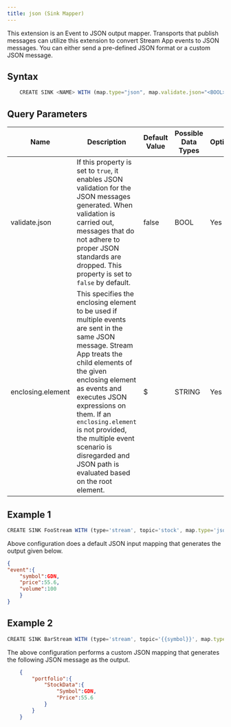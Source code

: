 ```yaml
---
title: json (Sink Mapper)
---
```


This extension is an Event to JSON output mapper. Transports that publish messages can utilize this extension to convert Stream App events to JSON messages. You can either send a pre-defined JSON format or a custom JSON message.

## Syntax

```js
    CREATE SINK <NAME> WITH (map.type="json", map.validate.json="<BOOL>", map.enclosing.element="<STRING>")
```

## Query Parameters

| Name              | Description           | Default Value | Possible Data Types | Optional | Dynamic |
|------------|------------------------------------------|---------------|---------------------|----------|---------|
| validate.json     | If this property is set to `true`, it enables JSON validation for the JSON messages generated. When validation is carried out, messages that do not adhere to proper JSON standards are dropped. This property is set to `false` by default.       | false         | BOOL                | Yes      | No      |
| enclosing.element | This specifies the enclosing element to be used if multiple events are sent in the same JSON message. Stream App treats the child elements of the given enclosing element as events and executes JSON expressions on them. If an `enclosing.element` is not provided, the multiple event scenario is disregarded and JSON path is evaluated based on the root element. | \$            | STRING              | Yes      | No      |

## Example 1

```js
CREATE SINK FooStream WITH (type='stream', topic='stock', map.type='json') (symbol string, price float, volume long);
```

Above configuration does a default JSON input mapping that generates the output given below.

```json
{    
"event":{        
    "symbol":GDN,        
    "price":55.6,        
    "volume":100    
    }
}
```

## Example 2

```js
CREATE SINK BarStream WITH (type='stream', topic='{{symbol}}', map.type='json', map.enclosing.element='$.portfolio', map.validate.json='true', map.payload="""{"StockData":{"Symbol":"{{symbol}}","Price":{{price}}}}""") (symbol string, price float, volume long);
```

The above configuration performs a custom JSON mapping that generates the following JSON message as the output.

```json
    {
        "portfolio":{    
            "StockData":{        
                "Symbol":GDN,        
                "Price":55.6      
            }
        }
    }
```
